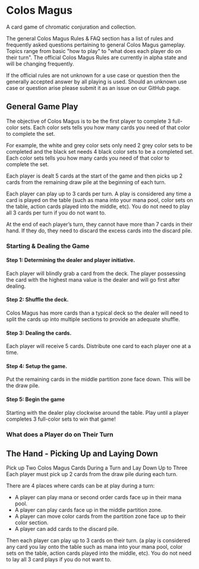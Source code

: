 # Colos Magus

A card game of chromatic conjuration and collection.

The general Colos Magus Rules & FAQ section has a list of rules and frequently asked questions pertaining to general Colos Magus gameplay. Topics range from basic "how to play" to "what does each player do on their turn". The official Colos Magus Rules are currently in alpha state and will be changing frequently.

If the official rules are not unknown for a use case or question then the generally accepted answer by all playing is used. Should an unknown use case or question arise please submit it as an issue on our GitHub page.

## General Game Play

The objective of Colos Magus is to be the first player to complete 3 full-color sets. Each color sets tells you how many cards you need of that color to complete the set.

For example, the white and grey color sets only need 2 grey color sets to be completed and the black set needs 4 black color sets to be a completed set. Each color sets tells you how many cards you need of that color to complete the set.

Each player is dealt 5 cards at the start of the game and then picks up 2 cards from the remaining draw pile at the beginning of each turn.

Each player can play up to 3 cards per turn. A play is considered any time a card is played on the table (such as mana into your mana pool, color sets on the table, action cards played into the middle, etc). You do not need to play all 3 cards per turn if you do not want to.

At the end of each player’s turn, they cannot have more than 7 cards in their hand. If they do, they need to discard the excess cards into the discard pile.

### Starting & Dealing the Game

#### Step 1: Determining the dealer and player initiative.
Each player will blindly grab a card from the deck. The player possessing the card with the highest mana value is the dealer and will go first after dealing.

#### Step 2: Shuffle the deck.
Colos Magus has more cards than a typical deck so the dealer will need to split the cards up into multiple sections to provide an adequate shuffle.

#### Step 3: Dealing the cards.
Each player will receive 5 cards. Distribute one card to each player one at a time. 

#### Step 4: Setup the game.
Put the remaining cards in the middle partition zone face down. This will be the draw pile. 

#### Step 5:  Begin the game
Starting with the dealer play clockwise around the table. Play until a player completes 3 full-color sets to win that game!

### What does a Player do on Their Turn

## The Hand - Picking Up and Laying Down

Pick up Two Colos Magus Cards During a Turn and Lay Down Up to Three
Each player must pick up 2 cards from the draw pile during each turn.

There are 4 places where cards can be at play during a turn:

- A player can play mana or second order cards face up in their mana pool.
- A player can play cards face up in the middle partition zone.
- A player can move color cards from the partition zone face up to their color section.
- A player can add cards to the discard pile.

Then each player can play up to 3 cards on their turn. (a play is considered any card you lay onto the table such as mana into your mana pool, color sets on the table, action cards played into the middle, etc). You do not need to lay all 3 card plays if you do not want to.

